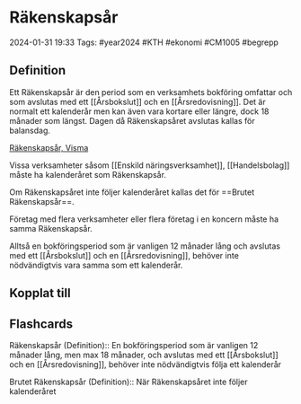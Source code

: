 # Räkenskapsår

2024-01-31 19:33
Tags: #year2024 #KTH #ekonomi #CM1005 #begrepp

## Definition

Ett Räkenskapsår är den period som en verksamhets bokföring omfattar och som avslutas med ett [[Årsbokslut]] och en [[Årsredovisning]]. Det är normalt ett kalenderår men kan även vara kortare eller längre, dock 18 månader som längst. Dagen då Räkenskapsåret avslutas kallas för balansdag.

[Räkenskapsår, Visma](https://vismaspcs.se/ekonomiska-termer/vad-ar-rakenskapsar)

Vissa verksamheter såsom [[Enskild näringsverksamhet]], [[Handelsbolag]] måste ha kalenderåret som Räkenskapsår.

Om Räkenskapsåret inte följer kalenderåret kallas det för ==Brutet Räkenskapsår==.

Företag med flera verksamheter eller flera företag i en koncern måste ha samma Räkenskapsår.

Alltså en bokföringsperiod som är vanligen 12 månader lång och avslutas med ett [[Årsbokslut]] och en [[Årsredovisning]], behöver inte nödvändigtvis vara samma som ett kalenderår.

## Kopplat till

## Flashcards

Räkenskapsår (Definition):: En bokföringsperiod som är vanligen 12 månader lång, men max 18 månader, och avslutas med ett [[Årsbokslut]] och en [[Årsredovisning]], behöver inte nödvändigtvis följa ett kalenderår

Brutet Räkenskapsår (Definition):: När Räkenskapsåret inte följer kalenderåret
